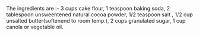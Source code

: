 The ingredients are :-
3 cups cake flour, 1 teaspoon baking soda, 2 tablespoon unsweentened natural cocoa powder, 1/2 teaspoon salt , 1/2 cup unsalted butter(softenend to room temp.), 2 cups granulated sugar, 1 cup canola or vegetable oil.